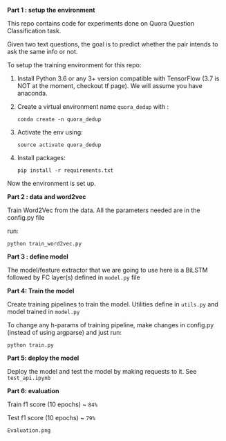 **Part 1 : setup the environment**   

This repo contains code for experiments done on Quora Question Classification task.

Given two text questions, the goal is to predict whether the pair intends to ask the same info or not.

To setup the training environment for this repo:
1. Install Python 3.6 or any 3+ version compatible with TensorFlow (3.7 is NOT at the moment, checkout tf page). We will assume you have anaconda.
2. Create a virtual environment name `quora_dedup` with :

    <!-- # ```conda create -n quora_dedup --file requirements.txt``` -->
    ```conda create -n quora_dedup``` 

3. Activate the env using:

    `source activate quora_dedup`

4. Install packages:
    
    ```pip install -r requirements.txt```

Now the environment is set up.


**Part 2 : data and word2vec**

Train Word2Vec from the data.
All the parameters needed are in the config.py file

run:

    python train_word2vec.py


**Part 3 : define model**

The model/feature extractor that we are going to use here is a BiLSTM followed by FC layer(s) defined in `model.py` file

**Part 4: Train the model**

Create training pipelines to train the model. Utilities define in `utils.py` and model trained in `model.py`

To change any h-params of training pipeline, make changes in config.py (instead of using argparse) and just run:
    
    python train.py


**Part 5: deploy the model**

Deploy the model and test the model by making requests to it.
See `test_api.ipynb`


**Part 6: evaluation**

Train f1 score (10 epochs) ~ `84%`

Test f1 score (10 epochs) ~ `79%`

    Evaluation.png